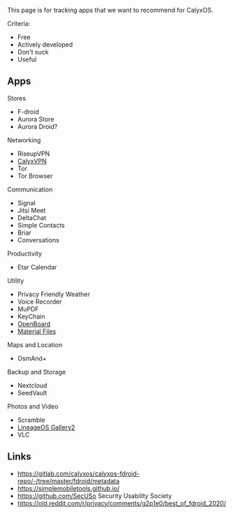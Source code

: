 This page is for tracking apps that we want to recommend for CalyxOS.

Criteria:

* Free
* Actively developed
* Don't suck
* Useful

## Apps

Stores

* F-droid
* Aurora Store
* Aurora Droid?

Networking

* RiseupVPN
* [CalyxVPN](https://f-droid.org/en/packages/org.calyxinstitute.vpn/)
* Tor
* Tor Browser

Communication

* Signal
* Jitsi Meet
* DeltaChat
* Simple Contacts
* Briar
* Conversations

Productivity

* Etar Calendar

Utility

* Privacy Friendly Weather
* Voice Recorder
* MuPDF
* KeyChain
* [OpenBoard](https://f-droid.org/en/packages/org.dslul.openboard.inputmethod.latin/)
* [Material Files](https://f-droid.org/en/packages/me.zhanghai.android.files/)

Maps and Location

* OsmAnd+

Backup and Storage

* Nextcloud
* SeedVault

Photos and Video

* Scramble
* [LineageOS Gallery2](https://github.com/LineageOS/android_packages_apps_Gallery2)
* VLC

## Links

* https://gitlab.com/calyxos/calyxos-fdroid-repo/-/tree/master/fdroid/metadata
* https://simplemobiletools.github.io/
* https://github.com/SecUSo Security Usability Society
* https://old.reddit.com/r/privacy/comments/g2p1e0/best_of_fdroid_2020/
